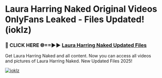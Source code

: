 # Laura Harring Naked Original Videos 0nlyFans Leaked - Files Updated! (ioklz)

<h3>🔴 CLICK HERE 🌐==►► <a href="https://tinyurl.com/up5wt9bj" rel="nofollow">Laura Harring Naked Updated Files</a></h3>

Get Laura Harring Naked and all content. Now you can access all videos and pictures of Laura Harring Naked. New Updated Files 2025!

[![ioklz](https://i.imgur.com/ABiUzMV.gif)](https://tinyurl.com/up5wt9bj)
